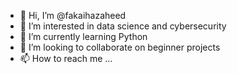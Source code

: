 - 👋 Hi, I’m @fakaihazaheed
- 👀 I’m interested in data science and cybersecurity
- 🌱 I’m currently learning Python
- 💞️ I’m looking to collaborate on beginner projects
- 📫 How to reach me ...

<!---
fakaihazaheed/fakaihazaheed is a ✨ special ✨ repository because its `README.md` (this file) appears on your GitHub profile.
You can click the Preview link to take a look at your changes.
--->
